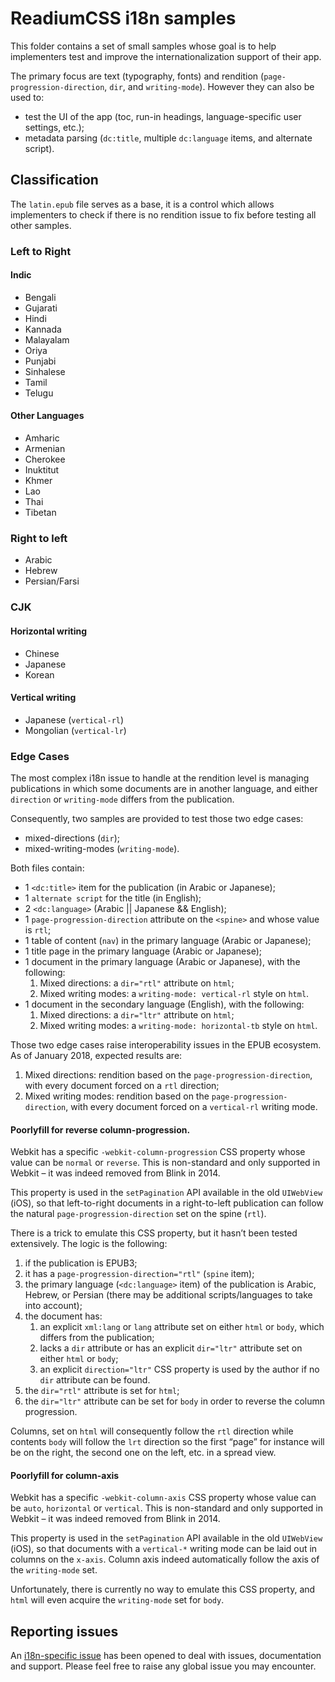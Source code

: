 # ReadiumCSS i18n samples

This folder contains a set of small samples whose goal is to help implementers test and improve the internationalization support of their app.

The primary focus are text (typography, fonts) and rendition (`page-progression-direction`, `dir`, and `writing-mode`). However they can also be used to: 

- test the UI of the app (toc, run-in headings, language-specific user settings, etc.);
- metadata parsing (`dc:title`, multiple `dc:language` items, and alternate script).

## Classification

The `latin.epub` file serves as a base, it is a control which allows implementers to check if there is no rendition issue to fix before testing all other samples.

### Left to Right 

#### Indic

- Bengali
- Gujarati
- Hindi
- Kannada
- Malayalam
- Oriya
- Punjabi
- Sinhalese
- Tamil
- Telugu

#### Other Languages

- Amharic
- Armenian
- Cherokee
- Inuktitut
- Khmer
- Lao
- Thai
- Tibetan

### Right to left

- Arabic
- Hebrew
- Persian/Farsi

### CJK

#### Horizontal writing

- Chinese
- Japanese
- Korean

#### Vertical writing

- Japanese (`vertical-rl`)
- Mongolian (`vertical-lr`)

### Edge Cases

The most complex i18n issue to handle at the rendition level is managing publications in which some documents are in another language, and either `direction` or `writing-mode` differs from the publication.

Consequently, two samples are provided to test those two edge cases:

- mixed-directions (`dir`);
- mixed-writing-modes (`writing-mode`).

Both files contain:

- 1 `<dc:title>` item for the publication (in Arabic or Japanese);
- 1 `alternate script` for the title (in English);
- 2 `<dc:language>` (Arabic || Japanese && English);
- 1 `page-progression-direction` attribute on the `<spine>` and whose value is `rtl`;
- 1 table of content (`nav`) in the primary language (Arabic or Japanese);
- 1 title page in the primary language (Arabic or Japanese);
- 1 document in the primary language (Arabic or Japanese), with the following: 
    1. Mixed directions: a `dir="rtl"` attribute on `html`;
    2. Mixed writing modes: a `writing-mode: vertical-rl` style on `html`.
- 1 document in the secondary language (English), with the following:
    1. Mixed directions: a `dir="ltr"` attribute on `html`;
    2. Mixed writing modes: a `writing-mode: horizontal-tb` style on `html`.

Those two edge cases raise interoperability issues in the EPUB ecosystem. As of January 2018, expected results are:

1. Mixed directions: rendition based on the `page-progression-direction`, with every document forced on a `rtl` direction;
2. Mixed writing modes: rendition based on the `page-progression-direction`, with every document forced on a `vertical-rl` writing mode.

#### Poorlyfill for reverse column-progression.

Webkit has a specific `-webkit-column-progression` CSS property whose value can be `normal` or `reverse`. This is non-standard and only supported in Webkit – it was indeed removed from Blink in 2014.

This property is used in the `setPagination` API available in the old `UIWebView` (iOS), so that left-to-right documents in a right-to-left publication can follow the natural `page-progression-direction` set on the spine (`rtl`).

There is a trick to emulate this CSS property, but it hasn’t been tested extensively. The logic is the following:

1. if the publication is EPUB3;
2. it has a `page-progression-direction="rtl"` (`spine` item);
3. the primary language (`<dc:language>` item) of the publication is Arabic, Hebrew, or Persian (there may be additional scripts/languages to take into account);
4. the document has:
    1. an explicit `xml:lang` or `lang` attribute set on either `html` or `body`, which differs from the publication;
    2. lacks a `dir` attribute or has an explicit `dir="ltr"` attribute set on either `html` or `body`;
    3. an explicit `direction="ltr"` CSS property is used by the author if no `dir` attribute can be found.
5. the `dir="rtl"` attribute is set for `html`;
6. the `dir="ltr"` attribute can be set for `body` in order to reverse the column progression.

Columns, set on `html` will consequently follow the `rtl` direction while contents `body` will follow the `lrt` direction so the first “page” for instance will be on the right, the second one on the left, etc. in a spread view.

#### Poorlyfill for column-axis

Webkit has a specific `-webkit-column-axis` CSS property whose value can be `auto`, `horizontal` or `vertical`. This is non-standard and only supported in Webkit – it was indeed removed from Blink in 2014.

This property is used in the `setPagination` API available in the old `UIWebView` (iOS), so that documents with a `vertical-*` writing mode can be laid out in columns on the `x-axis`. Column axis indeed automatically follow the axis of the `writing-mode` set.

Unfortunately, there is currently no way to emulate this CSS property, and `html` will even acquire the `writing-mode` set for `body`.

## Reporting issues

An [i18n-specific issue](https://github.com/readium/readium-css/issues/26) has been opened to deal with issues, documentation and support. Please feel free to raise any global issue you may encounter.